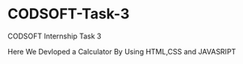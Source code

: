 # CODSOFT-Task-3
CODSOFT Internship Task 3

Here We Devloped a Calculator By Using HTML,CSS and JAVASRIPT
